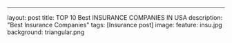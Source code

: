 ---
layout: post
title: TOP 10 Best INSURANCE COMPANIES IN USA
description: "Best Insurance Companies"
tags: [Insurance post]
image:
  feature: insu.jpg
  background: triangular.png


